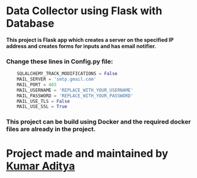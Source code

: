 # Data Collector using Flask with Database
**This project is Flask app which creates a server on the specified IP address and creates forms for inputs and has email notifier.**

### Change these lines in Config.py file:

```python
    SQLALCHEMY_TRACK_MODIFICATIONS = False
    MAIL_SERVER = 'smtp.gmail.com'
    MAIL_PORT = 465
    MAIL_USERNAME = 'REPLACE_WITH_YOUR_USERNAME'
    MAIL_PASSWORD = 'REPLACE_WITH_YOUR_PASSWORD'
    MAIL_USE_TLS = False
    MAIL_USE_SSL = True
```
### This project can be build using Docker and the required docker files are already in the project.
 
# Project made and maintained by [Kumar Aditya](https://github.com/rahuladitya303/Data_Collector_SQLite)
